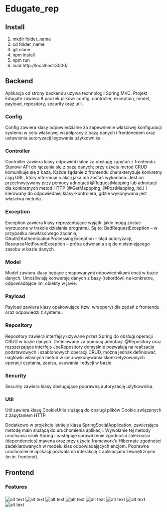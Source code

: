 # Edugate_rep

## Install
1. mkdir folder_name
2. cd folder_name
3. git clone 
4. npm install
5. npm run
6. load http://localhost:3000/

## Backend

Aplikacja od strony backendu używa technologii Spring MVC. Projekt Edugate zawiera 8 paczek plików: config, controller, exception, model, payload, repository, security oraz util. 

### Config
Config zawiera klasy odpowiedzialne za zapewnienie właściwej konfiguracji systemu w celu właściwej współpracy z bazą danych i frontenedem oraz ustawienia autoryzacji logowania użytkownika.

### Controller
Controller zawiera klasy odpowiedzialne za obsługę zapytań z frontendu. Stanowi API do łączenia się z bazą danych; przy użyciu metod CRUD komunikuje się z bazą. Każde żądanie z frontendu charakteryzuje konkretny ciąg URL, który informuje o akcji jaka ma zostać wykonana. Jest on przechwytywany przy pomocy adnotacji @RequestMapping lub adnotacji dla konkretnych metod HTTP (@GetMappping, @PostMapping, itd.) i kierowany do odpowiedniej klasy-kontrolera, gdzie wykonywana jest właściwa metoda. 

### Exception
Exception zawiera klasy reprezentujące wyjątki jakie mogą zostać wyrzucone w trakcie działania programu. Są to: BadRequestException – w przypadku niewłaściwego żądania, OAuth2AuthenticationProcessingException – błąd autoryzacji, ResourceNotFoundException – próba odwołania się do nieistniejącego zasobu w bazie danych. 

### Model
Model zawiera klasy będące zmapowanymi odpowiednikami encji w bazie danych. Umożliwiają konwersję danych z bazy (rekordów) na konkretne, odpowiadające im, obiekty w javie. 

### Payload
Payload zawiera klasy opakowujące (tzw. wrappery) dla żądań z frontendu oraz odpowiedzi 
z systemu. 

### Repository
Repository zawiera interfejsy używane przez Spring do obsługi operacji CRUD w bazie danych. Definiowane za pomocą adnotacji @Repository oraz rozszerzające interfejs JpaRepository domyślnie pozwalają na realizacje podstawowych i szablonowych operacji CRUD, można jednak definiować nagłówki własnych metod w celu wykonywania skonkretyzowanych operacji czytania, zapisu, usuwania i edycji w bazie. 

### Security
Security zawiera klasy obsługujące poprawną autoryzację użytkownika. 

### Util
Util zawiera klasę CookieUtils służącą do obsługi plików Cookie związanych z zapytaniem HTTP.

Dodatkowo w projekcie istnieje klasa SpringSocialApplication, zawierająca metodę main służącą do uruchomienia aplikacji. Wywołanie tej metody uruchamia silnik Spring i następuje sprawdzenie zgodności zależności (dependencies) mavena oraz przy użyciu framework’u Hibernate zgodności zadeklarowanych w modelu klas odpowiadających encjom. Poprawne uruchomienie aplikacji pozwala na interakcję z aplikacjami zewnętrznymi (m.in. frontend). 

## Frontend

### Features

### 
![alt text](https://ibb.co/1qrXyrL)
![alt text](https://ibb.co/8BCt1Pz)
![alt text](https://ibb.co/8rFzY41)
![alt text](https://ibb.co/RpybDDx)
![alt text](https://ibb.co/mzNM1jH)
![alt text](https://ibb.co/qCcD2BY)
![alt text](https://ibb.co/CMd0b7r)
![alt text](https://ibb.co/VY4QhYL)

